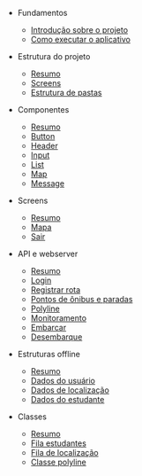 - Fundamentos
  - [Introdução sobre o projeto](/Fundamentos/README.md)
  - [Como executar o aplicativo](/Fundamentos/comoExecutar.md)
  
- Estrutura do projeto

  - [Resumo](/Estrutura/)
  - [Screens](/Estrutura/screens.md)
  - [Estrutura de pastas](/Estrutura/pastas.md)
  
- Componentes 

  - [Resumo](/Componentes/)
  - [Button](/Componentes/botoes.md)
  - [Header](/Componentes/header.md)
  - [Input](/Componentes/input.md)
  - [List](/Componentes/list.md)
  - [Map](/Componentes/map.md)
  - [Message](/Componentes/message.md)

- Screens

  - [Resumo](/Screens/README.md)
  - [Mapa](/Screens/map.md)
  - [Sair](/Screens/exit.md)

- API e webserver

  - [Resumo](/Webserver/README.md)
  - [Login](/Webserver/login.md)
  - [Registrar rota](/Webserver/registrarRota.md)
  - [Pontos de ônibus e paradas](/Webserver/busstop.md)
  - [Polyline](/Webserver/polyline.md)
  - [Monitoramento](/Webserver/monitoramento.md)
  - [Embarcar](/Webserver/embarcar.md)
  - [Desembarque](/Webserver/desembarcar.md)

- Estruturas offline
  - [Resumo](/Offline/README.md)
  - [Dados do usuário](/Offline/dadosUser.md)
  - [Dados de localização](/Offline/dadosLocation.md)
  - [Dados do estudante](/Offline/dadosStudent.md)

- Classes

  - [Resumo](/Classes/README.md)
  - [Fila estudantes](/Classes/queueStudents.md)
  - [Fila de localização](/Classes/queueMonitoring.md)
  - [Classe polyline](/Classes/polyClass.md)
